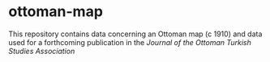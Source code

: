 # ottoman-map

This repository contains data concerning an Ottoman map (c 1910) and data used for a forthcoming publication in the *Journal of the Ottoman Turkish Studies Association*
